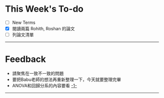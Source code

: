 # This Week's To-do
- [ ] New Terms
- [x] 閱讀兩篇 Rohith, Roshan 的論文
- [ ] 列論文清單
---
# Feedback
- 請聚焦在一致不一致的問題
- 要把Babu老師的想法再重新整理一下，今天就要整理完畢
- ANOVA和回歸分系的內容要看 [-1-](https://medium.com/qiubingcheng/%E5%9B%9E%E6%AD%B8%E5%88%86%E6%9E%90-regression-analysis-%E7%9A%84r%E5%B9%B3%E6%96%B9-r-squared-%E8%88%87%E8%AA%BF%E6%95%B4%E5%BE%8Cr%E5%B9%B3%E6%96%B9-adjusted-r-squared-f38ad733bc4e)
---
